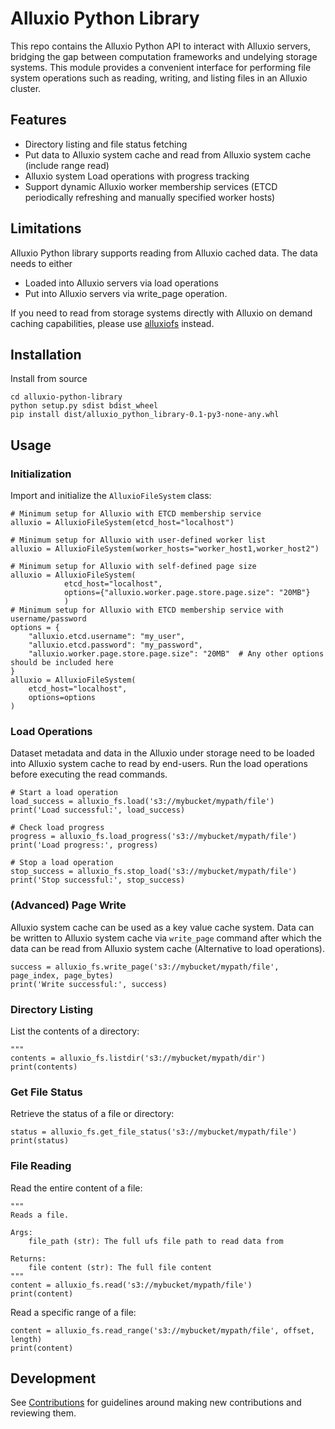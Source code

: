# Alluxio Python Library

This repo contains the Alluxio Python API to interact with Alluxio servers, bridging the gap between computation frameworks and undelying storage systems. This module provides a convenient interface for performing file system operations such as reading, writing, and listing files in an Alluxio cluster.

## Features

- Directory listing and file status fetching
- Put data to Alluxio system cache and read from Alluxio system cache (include range read)
- Alluxio system Load operations with progress tracking
- Support dynamic Alluxio worker membership services (ETCD periodically refreshing and manually specified worker hosts)

## Limitations

Alluxio Python library supports reading from Alluxio cached data.
The data needs to either
- Loaded into Alluxio servers via load operations
- Put into Alluxio servers via write_page operation.

If you need to read from storage systems directly with Alluxio on demand caching capabilities,
please use [alluxiofs](https://github.com/fsspec/alluxiofs) instead.

## Installation

Install from source
```
cd alluxio-python-library
python setup.py sdist bdist_wheel
pip install dist/alluxio_python_library-0.1-py3-none-any.whl
```

## Usage

### Initialization
Import and initialize the `AlluxioFileSystem` class:
```
# Minimum setup for Alluxio with ETCD membership service
alluxio = AlluxioFileSystem(etcd_host="localhost")

# Minimum setup for Alluxio with user-defined worker list
alluxio = AlluxioFileSystem(worker_hosts="worker_host1,worker_host2")

# Minimum setup for Alluxio with self-defined page size
alluxio = AlluxioFileSystem(
            etcd_host="localhost",
            options={"alluxio.worker.page.store.page.size": "20MB"}
            )
# Minimum setup for Alluxio with ETCD membership service with username/password
options = {
    "alluxio.etcd.username": "my_user",
    "alluxio.etcd.password": "my_password",
    "alluxio.worker.page.store.page.size": "20MB"  # Any other options should be included here
}
alluxio = AlluxioFileSystem(
    etcd_host="localhost",
    options=options
)
```

### Load Operations
Dataset metadata and data in the Alluxio under storage need to be loaded into Alluxio system cache
to read by end-users. Run the load operations before executing the read commands.
```
# Start a load operation
load_success = alluxio_fs.load('s3://mybucket/mypath/file')
print('Load successful:', load_success)

# Check load progress
progress = alluxio_fs.load_progress('s3://mybucket/mypath/file')
print('Load progress:', progress)

# Stop a load operation
stop_success = alluxio_fs.stop_load('s3://mybucket/mypath/file')
print('Stop successful:', stop_success)
```

### (Advanced) Page Write
Alluxio system cache can be used as a key value cache system.
Data can be written to Alluxio system cache via `write_page` command
after which the data can be read from Alluxio system cache (Alternative to load operations).

```
success = alluxio_fs.write_page('s3://mybucket/mypath/file', page_index, page_bytes)
print('Write successful:', success)
```

### Directory Listing
List the contents of a directory:
```
"""
contents = alluxio_fs.listdir('s3://mybucket/mypath/dir')
print(contents)
```

### Get File Status
Retrieve the status of a file or directory:
```
status = alluxio_fs.get_file_status('s3://mybucket/mypath/file')
print(status)
```

### File Reading
Read the entire content of a file:
```
"""
Reads a file.

Args:
    file_path (str): The full ufs file path to read data from

Returns:
    file content (str): The full file content
"""
content = alluxio_fs.read('s3://mybucket/mypath/file')
print(content)
```
Read a specific range of a file:
```
content = alluxio_fs.read_range('s3://mybucket/mypath/file', offset, length)
print(content)
```

## Development

See [Contributions](CONTRIBUTING.md) for guidelines around making new contributions and reviewing them.
